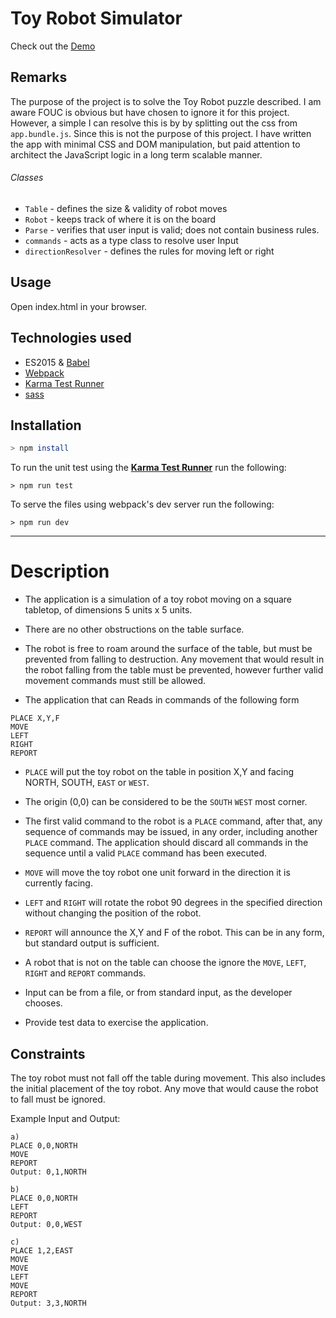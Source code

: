 # Toy Robot Simulator

Check out the [Demo](http://robosim.surge.sh)

## Remarks

The purpose of the project is to solve the Toy Robot puzzle described.
I am aware FOUC is obvious but have chosen to ignore it for this project.
However, a simple I can resolve this is by by splitting out the css from ```app.bundle.js```.
Since this is not the purpose of this project.
I have written the app with minimal CSS and DOM manipulation, but paid attention
to architect the JavaScript logic in a long term scalable manner.

###### Classes
- ```Table``` - defines the size & validity of robot moves
- ```Robot``` - keeps track of where it is on the board
- ```Parse``` - verifies that user input is valid; does not contain business rules.
- ```commands``` - acts as a type class to resolve user Input
- ```directionResolver``` - defines the rules for moving left or right

## Usage

Open index.html in your browser.

## Technologies used

- ES2015 & [Babel](https://babeljs.io/docs/learn-es2015/)
- [Webpack](https://webpack.github.io/)
- [Karma Test Runner](https://karma-runner.github.io/0.13/index.html)
- [sass](http://sass-lang.com/)

## Installation

```bash
> npm install
```
To run the unit test using the [**Karma Test Runner**](https://karma-runner.github.io/0.13/index.html) run the following:
```
> npm run test
```

To serve the files using webpack's dev server run the following:
```
> npm run dev
```

---

# Description
- The application is a simulation of a toy robot moving on a square tabletop, of dimensions 5 units x 5 units.
- There are no other obstructions on the table surface.
- The robot is free to roam around the surface of the table, but must be prevented from falling to destruction. Any movement
that would result in the robot falling from the table must be prevented, however further valid movement commands must still
be allowed.

- The application that can Reads in commands of the following form
```
PLACE X,Y,F
MOVE
LEFT
RIGHT
REPORT
```
- ```PLACE``` will put the toy robot on the table in position X,Y and facing NORTH, SOUTH, ```EAST``` or ```WEST```.

-  The origin (0,0) can be considered to be the ```SOUTH``` ```WEST``` most corner.

-  The first valid command to the robot is a ```PLACE``` command, after that, any sequence of commands may be issued, in any order, including another ```PLACE``` command. The application should discard all commands in the sequence until a valid ```PLACE``` command has been executed.

-  ```MOVE``` will move the toy robot one unit forward in the direction it is currently facing.

-  ```LEFT``` and ```RIGHT``` will rotate the robot 90 degrees in the specified direction without changing the position of the robot.

-  ```REPORT``` will announce the X,Y and F of the robot. This can be in any form, but standard output is sufficient.

-  A robot that is not on the table can choose the ignore the ```MOVE```, ```LEFT```, ```RIGHT``` and ```REPORT``` commands.
-  Input can be from a file, or from standard input, as the developer chooses.

-  Provide test data to exercise the application.


## Constraints
The toy robot must not fall off the table during movement. This also includes the initial placement of the toy robot.
Any move that would cause the robot to fall must be ignored.

Example Input and Output:
```
a)
PLACE 0,0,NORTH
MOVE
REPORT
Output: 0,1,NORTH

b)
PLACE 0,0,NORTH
LEFT
REPORT
Output: 0,0,WEST

c)
PLACE 1,2,EAST
MOVE
MOVE
LEFT
MOVE
REPORT
Output: 3,3,NORTH
```
